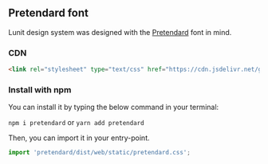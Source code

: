 
## Pretendard font

Lunit design system was designed with the [Pretendard](https://github.com/orioncactus/pretendard) font in mind.

### CDN

```html
<link rel="stylesheet" type="text/css" href="https://cdn.jsdelivr.net/gh/orioncactus/pretendard/dist/web/static/pretendard-dynamic-subset.css" />
```

### Install with npm

You can install it by typing the below command in your terminal:

`npm i pretendard` or `yarn add pretendard`

Then, you can import it in your entry-point.

```ts
import 'pretendard/dist/web/static/pretendard.css';
```
